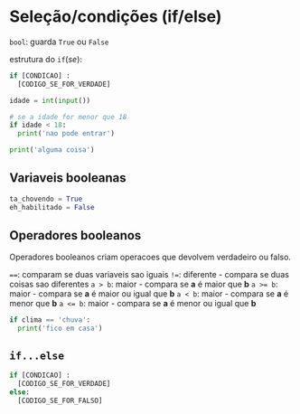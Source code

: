 # Seleção/condições (if/else)

`bool`: guarda `True` ou `False`

estrutura do `if`(*se*):

```py
if [CONDICAO] :
  [CODIGO_SE_FOR_VERDADE]
```

```py
idade = int(input())

# se a idade for menor que 18
if idade < 18:
  print('nao pode entrar')

print('alguma coisa')
```

## Variaveis booleanas

```py
ta_chovendo = True
eh_habilitado = False
```

## Operadores booleanos

Operadores booleanos criam operacoes que devolvem verdadeiro ou falso.

`==`: comparam se duas variaveis sao iguais
`!=`: diferente - compara se duas coisas sao diferentes
`a > b`: maior - compara se **a** é maior que **b**
`a >= b`: maior - compara se **a** é maior ou igual que **b**
`a < b`: maior - compara se **a** é menor que **b**
`a <= b`: maior - compara se **a** é menor ou igual que **b**

```py
if clima == 'chuva':
  print('fico em casa')
```

## `if...else`

```py
if [CONDICAO] :
  [CODIGO_SE_FOR_VERDADE]
else:
  [CODIGO_SE_FOR_FALSO]
```
